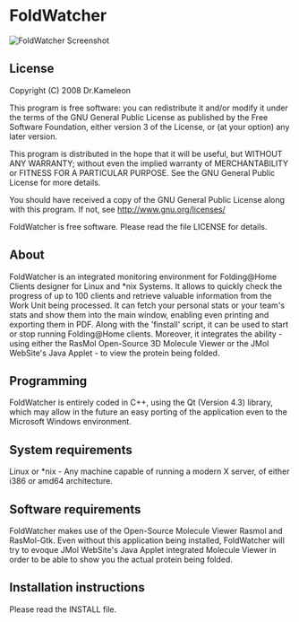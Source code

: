 FoldWatcher
===============

![FoldWatcher Screenshot](https://a.fsdn.com/con/app/proj/foldwatcher/screenshots/172576.jpg)

License
------------

Copyright (C) 2008 Dr.Kameleon

This program is free software: you can redistribute it and/or modify
it under the terms of the GNU General Public License as published by
the Free Software Foundation, either version 3 of the License, or
(at your option) any later version.

This program is distributed in the hope that it will be useful,
but WITHOUT ANY WARRANTY; without even the implied warranty of
MERCHANTABILITY or FITNESS FOR A PARTICULAR PURPOSE.  See the
GNU General Public License for more details.

You should have received a copy of the GNU General Public License
along with this program.  If not, see <http://www.gnu.org/licenses/>

FoldWatcher is free software. Please read the file LICENSE for details.

About
-----------
FoldWatcher is an integrated monitoring environment for Folding@Home Clients
designer for Linux and *nix Systems. It allows to quickly check the progress of
up to 100 clients and retrieve valuable information from the Work Unit 
being processed. It can fetch your personal stats or your team's stats and
show them into the main window, enabling even printing and exporting them in PDF. 
Along with the 'finstall' script, it can be used to start or stop running 
Folding@Home clients. Moreover, it integrates the ability - using either 
the RasMol Open-Source 3D Molecule Viewer or the JMol WebSite's Java Applet - 
to view the protein being folded.

Programming
-----------
FoldWatcher is entirely coded in C++, using the Qt (Version 4.3) library, 
which may allow in the future an easy porting of the application 
even to the Microsoft Windows environment.

System requirements
--------------
Linux or *nix - Any machine capable of running a modern X server, of either i386 or 
amd64 architecture.

Software requirements
--------------
FoldWatcher makes use of the Open-Source Molecule Viewer Rasmol and RasMol-Gtk. 
Even without this application being installed, FoldWatcher will try to evoque 
JMol WebSite's Java Applet integrated Molecule Viewer in order to be able to
show you the actual protein being folded.

Installation instructions
----------------
Please read the INSTALL file.


